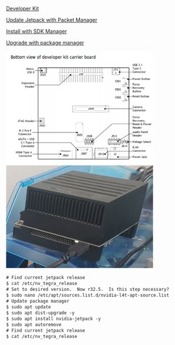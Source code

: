 [Developer Kit](https://developer.download.nvidia.com/assets/embedded/secure/jetson/xavier/docs/jetson_agx_xavier_developer_kit_user_guide.pdf?kKWsgCKZC-0EGzvwHkq7uAGW7gqFG2fqxCMuhwI1ASEUb8JFp9JbPov4gVM2nWNRZbuFpOSOatQ3Ln8Urlufps9inIMvLQrYGow0AwwaP5DvWFKUPIzqWCfzs8raXNmQEpWnlCZb2T9y9XprGl3hbqMOQfS8B0fF3QBCv38VAqm1bPKmfKNl-DAkN6_dpcId_vxkYfFNCg)

[Update Jetpack with Packet Manager](https://docs.nvidia.com/jetson/jetpack/install-jetpack/index.html#package-management-tool)

[Install with SDK Manager](https://docs.nvidia.com/sdk-manager/install-with-sdkm-jetson/index.html)

[Upgrade with package manager](https://docs.nvidia.com/jetson/jetpack/install-jetpack/index.html#upgrade-jetpack)

<img src="../img/AGXDevKitBottomView.png" width="400">

<img src="../img/AGXUSBConnection.png" width="400">


```console
# Find current jetpack release
$ cat /etc/nv_tegra_release
# Set to desired version.  Now r32.5.  Is this step necessary?
$ sudo nano /etc/apt/sources.list.d/nvidia-l4t-apt-source.list
# Update package manager
$ sudo apt update
$ sudo apt dist-upgrade -y
$ sudo apt install nvidia-jetpack -y
$ sudo apt autoremove
# Find current jetpack release
$ cat /etc/nv_tegra_release
```
